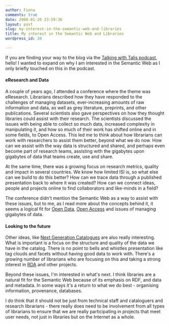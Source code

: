 ```yaml
---
author: Fiona
comments: true
date: 2008-01-26 23:59:36
layout: post
slug: my-interest-in-the-semantic-web-and-libraries
title: My interest in the Semantic Web and Libraries
wordpress_id: 34

---
```


If you are finding your way to the blog via the [Talking with Talis podcast](http://blogs.talis.com/panlibus/archives/2008/03/fiona_bradley_t_1.php), hello! I wanted to expand on why I am interested in the Semantic Web as I only briefly touched on this in the podcast.


#### eResearch and Data


A couple of years ago, I attended a conference where the theme was eResearch. Librarians described how they have responded to the challenges of managing datasets,  ever-increasing amounts of raw information and data, as well as grey literature, preprints, and other publications. Several scientists also gave perspectives on how they thought libraries could assist with their research. The scientists discussed the issues with being able to collect so much data, increased complexity in manipulating it, and how so much of their work has shifted online and in some fields, to Open Access. This led me to think about how librarians can work with researchers to assist them better, beyond what we do now. How can we assist with the way data is structured and shared, and perhaps even become part of research teams, assisting with the gigabytes upon gigabytes of data that teams create, use and share.

At the same time, there was a growing focus on research metrics, quality and impact in several countries. We know how limited ISI is, so what else can we build to do this better? How can we trace data through a published presentation back to where it was created? How can we connect ideas, people and projects online to find collaborators and like-minds in a field?

The conference didn't mention the Semantic Web as a way to assist with these issues, but to me, as I read more about the concepts behind it, it seems a logical fit for [Open Data](http://en.wikipedia.org/wiki/Open_data), [Open Access](http://en.wikipedia.org/wiki/Open_access) and issues of managing gigabytes of data.


#### Looking to the future


Other ideas, like [Next Generation Catalogues](http://www.lita.org/ala/lita/litamembership/litaigs/nextgencatalog/nextgencatalog.cfm) are also really interesting. What is important is a focus on the structure and quality of the data we have in the catalog. There is no point to bells and whistles presentation like tag clouds and facets without having good data to work with. There's a growing number of librarians who are focusing on this and taking a strong interest in [RDA](http://www.rdaonline.org/) and other projects.


Beyond these issues, I'm interested in what's next. I think libraries are a natural fit for the Semantic Web because of its emphasis on RDF, and data and metadata. In some ways it's a return to what we do best - organising information, provenance, databases.


I do think that it should not be just from technical staff and cataloguers and research librarians - there really does need to be involvement from all types of librarians to ensure that we are really participating in projects that meet user needs, not just in libraries but on the Internet as a whole.
